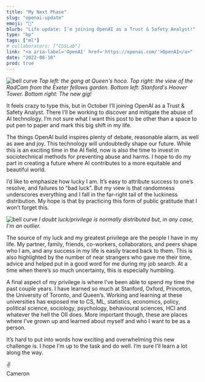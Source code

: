 ```yaml
---
title: "My Next Phase"
slug: "openai-update"
emoji: "🗻"
blurb: "Life update: I’m joining OpenAI as a Trust & Safety Analyst!"
type: "bp"
tags: ["ml"]
# collaborators: ["CSSLab"]
link: "<a aria-label='OpenAI' href='https://openai.com/'>OpenAI</a>"
date: "2022-08-10"
prod: true
---
```


![bell curve](content/openai-update/header.png "Top left: the gang at Queen's hoco. Top right: the view of the RadCam from the Exeter fellows garden. Bottom left: Stanford's Hoover Tower. Bottom right: The new gig!")
*Top left: the gang at Queen's hoco. Top right: the view of the RadCam from the Exeter fellows garden. Bottom left: Stanford's Hoover Tower. Bottom right: The new gig!*

It feels crazy to type this, but in October I’ll joining OpenAI as a Trust & Safety Analyst. There I’ll be working to discover and mitigate the abuse of AI technology. I’m not sure what I want this post to be other than a space to put pen to paper and mark this big shift in my life.

The things OpenAI build inspires plenty of debate, reasonable alarm, as well as awe and joy. This technology will undoubtedly shape our future. While this is an exciting time in the AI field, now is also the time to invest in sociotechnical methods for preventing abuse and harms. I hope to do my part in creating a future where AI contributes to a more equitable and beautiful world.  

I’d like to emphasize how lucky I am. It’s easy to attribute success to one’s resolve, and failures to “bad luck”. But my view is that randomness underscores everything and I fall in the far-right tail of the luckiness distribution. My hope is that by practicing this form of public gratitude that I won’t forget this.

![bell curve](content/openai-update/bell-curve.png "I doubt luck/privilege is normally distributed, but in any case I'm an outlier.")
*I doubt luck/privilege is normally distributed but, in any case, I'm an outlier.*

The source of my luck and my greatest privilege are the people I have in my life. My partner, family, friends, co-workers, collaborators, and peers shape who I am, and any success in my life is easily traced back to them. This is also highlighted by the number of near strangers who gave me their time, advice and helped put in a good word for me during my job search. At a time when there’s so much uncertainty, this is especially humbling.

A final aspect of my privilege is where I’ve been able to spend my time the past couple years. I have learned so much at Stanford, Oxford, Princeton, the University of Toronto, and Queen’s. Working and learning at these universities has exposed me to CS, ML, statistics, economics, policy, political science, sociology, psychology, behavioural sciences, HCI and whatever the hell the OII does. More important though, these are places where I’ve grown up and learned about myself and who I want to be as a person.

It’s hard to put into words how exciting and overwhelming this new challenge is. I hope I’m up to the task and do well. I’m sure I’ll learn a lot along the way.

✌️ <br/>
Cameron
